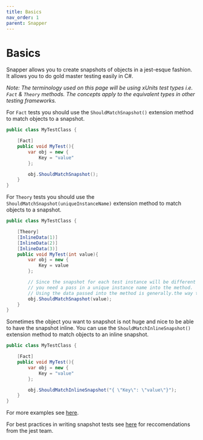 ```yaml
---
title: Basics
nav_order: 1
parent: Snapper
---
```


# Basics

Snapper allows you to create snapshots of objects in a jest-esque fashion. It allows you to do gold master testing easily in C#.

*Note: The terminology used on this page will be using xUnits test types i.e. `Fact` & `Theory` methods. The concepts apply to the equivalent types in other testing frameworks.*


For `Fact` tests you should use the `ShouldMatchSnapshot()` extension method to match objects to a snapshot.

```csharp
public class MyTestClass {

    [Fact]
    public void MyTest(){
        var obj = new {
            Key = "value"
        };

        obj.ShouldMatchSnapshot();
    }
}
```

For `Theory` tests you should use the `ShouldMatchSnapshot(uniqueInstanceName)` extension method to match objects to a snapshot.
```csharp
public class MyTestClass {

    [Theory]
    [InlineData(1)]
    [InlineData(2)]
    [InlineData(3)]
    public void MyTest(int value){
        var obj = new {
            Key = value
        };

        // Since the snapshot for each test instance will be different
        // you need a pass in a unique instance name into the method.
        // Using the data passed into the method is generally.the way to go.
        obj.ShouldMatchSnapshot(value);
    }
}
```

Sometimes the object you want to snapshot is not huge and nice to be able to have the snapshot inline. You can use the `ShouldMatchInlineSnapshot()` extension method to match objects to an inline snapshot.
```csharp
public class MyTestClass {

    [Fact]
    public void MyTest(){
        var obj = new {
            Key = "value"
        };

        obj.ShouldMatchInlineSnapshot("{ \"Key\": \"value\"}");
    }
}
```

For more examples see [here](https://github.com/theramis/Snapper/tree/master/project/Tests/Snapper.Tests).

For best practices in writing snapshot tests see [here](https://jestjs.io/docs/en/snapshot-testing#best-practices) for reccomendations from the jest team.

